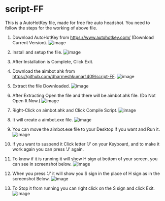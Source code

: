 # script-FF

This is a AutoHotKey file, made for free fire auto headshot.
You need to follow the steps for the working of above file.

1. Download AutoHotKey from https://www.autohotkey.com/  (Download Current Version).
![image](https://user-images.githubusercontent.com/73641326/149649533-02202b9f-4e06-4e03-9532-00b4a3718224.png)

2. Install and setup the file.
![image](https://user-images.githubusercontent.com/73641326/149649578-50ae295d-83ef-4ab5-8b96-57b086ede57b.png)

3. After Installation is Complete, Click Exit.

4. Download the aimbot ahk from https://github.com/dharmeshkumar1409/script-FF.
![image](https://user-images.githubusercontent.com/73641326/149649706-503ba637-c1f6-46ab-ae39-3922e8cc32ff.png)

5. Extract the file Downloaded.
![image](https://user-images.githubusercontent.com/73641326/149649726-6a05ffad-15b0-48b0-8b41-43f0a1815288.png)

6. After Extracting Open the file and there will be aimbot.ahk file. (Do Not Open It Now.)
![image](https://user-images.githubusercontent.com/73641326/149649768-e9190444-e209-47b4-935b-793fdda8bdb6.png)

7. Right-Click on aimbot.ahk and Click Compile Script.
![image](https://user-images.githubusercontent.com/73641326/149649835-82495489-5431-4779-ae08-2aa37f4e17f3.png)

8. It will create a aimbot.exe file.
![image](https://user-images.githubusercontent.com/73641326/149649855-738bf137-87c4-49d1-a922-cb4ca5fe6a0b.png)

9. You can move the aimbot.exe file to your Desktop if you want and Run it.
![image](https://user-images.githubusercontent.com/73641326/149649877-1f01719d-e110-47ef-8fcb-df5a6bdc9c39.png)

10. If you want to suspend it Click letter 'J' on your Keyboard, and to make it work again you can press 'J' again.

11. To know if it is running it will show H sign at bottom of your screen, you can see in screenshot below.
![image](https://user-images.githubusercontent.com/73641326/149650023-23235d6e-bcfa-401d-bdeb-9c7bc164ec3c.png)

12. When you press 'J' it will show you S sign in the place of H sign as in the screenshot Below.
![image](https://user-images.githubusercontent.com/73641326/149650090-62ec2970-35ef-48d9-934e-53bf47f1f637.png)

13. To Stop it from running you can right click on the S sign and click Exit.
![image](https://user-images.githubusercontent.com/73641326/149650123-396a13ca-0209-49d8-bca9-2ecde4045094.png)

